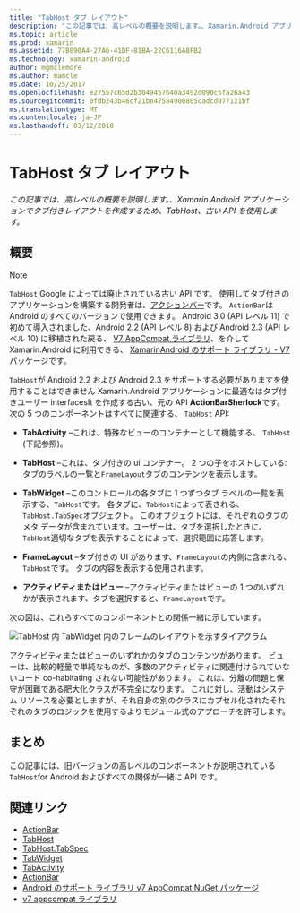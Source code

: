 ```yaml
---
title: "TabHost タブ レイアウト"
description: "この記事では、高レベルの概要を説明します。、Xamarin.Android アプリケーションでタブ付きレイアウトを作成するため、TabHost、古い API を使用します。"
ms.topic: article
ms.prod: xamarin
ms.assetid: 77B890A4-27A6-41DF-81BA-22C6116A8FB2
ms.technology: xamarin-android
author: mgmclemore
ms.author: mamcle
ms.date: 10/25/2017
ms.openlocfilehash: e27557c65d2b3049457640a3492d090c5fa26a43
ms.sourcegitcommit: 0fdb243b46cf21be47584900805cadcd077121bf
ms.translationtype: MT
ms.contentlocale: ja-JP
ms.lasthandoff: 03/12/2018
---
```

# <a name="tab-layout-with-tabhost"></a>TabHost タブ レイアウト

_この記事では、高レベルの概要を説明します。、Xamarin.Android アプリケーションでタブ付きレイアウトを作成するため、TabHost、古い API を使用します。_


## <a name="overview"></a>概要

> [!NOTE]
> `TabHost` Google によっては廃止されている古い API です。 使用してタブ付きのアプリケーションを構築する開発者は、[アクションバー](~/android/user-interface/controls/action-bar.md)です。 `ActionBar`は Android のすべてのバージョンで使用できます。 Android 3.0 (API レベル 11) で初めて導入されました、Android 2.2 (API レベル 8) および Android 2.3 (API レベル 10) に移植された戻る、 [V7 AppCompat ライブラリ](http://developer.android.com/tools/support-library/features.html#v7-appcompat)、を介して Xamarin.Android に利用できる、 [XamarinAndroid のサポート ライブラリ - V7](https://www.nuget.org/packages/Xamarin.Android.Support.v7.AppCompat/)パッケージです。

`TabHost`が Android 2.2 および Android 2.3 をサポートする必要がありますを使用することはできません Xamarin.Android アプリケーションに最適なはタブ付きユーザー interfacesIt を作成する古い、元の API **ActionBarSherlock**です。
次の 5 つのコンポーネントはすべてに関連する、 `TabHost` API:

-  **TabActivity** &ndash;これは、特殊なビューのコンテナーとして機能する、 `TabHost` (下記参照)。

-  **TabHost** &ndash;これは、タブ付きの ui コンテナー。 2 つの子をホストしている: タブのラベルの一覧と`FrameLayout`タブのコンテンツを表示します。

-  **TabWidget** &ndash;このコントロールの各タブに 1 つずつタブ ラベルの一覧を表示する、`TabHost`です。 各タブに、`TabHost`によって表される、`TabHost.TabSpec`オブジェクト。 このオブジェクトには、それぞれのタブのメタ データが含まれています。ユーザーは、タブを選択したときに、`TabHost`適切なタブを表示することによって、選択範囲に応答します。

-  **FrameLayout** &ndash;タブ付きの UI があります、`FrameLayout`の内側に含まれる、`TabHost`です。 タブの内容を表示する使用されます。

-  **アクティビティまたはビュー** &ndash;アクティビティまたはビューの 1 つのいずれかが表示されます、タブを選択すると、`FrameLayout`です。

次の図は、これらすべてのコンポーネントとの関係一緒に示しています。

![TabHost 内 TabWidget 内のフレームのレイアウトを示すダイアグラム](tab-host-images/image03.png)

アクティビティまたはビューのいずれかのタブのコンテンツがあります。 ビューは、比較的軽量で単純なものが、多数のアクティビティに関連付けられていないコード co-habitating されない可能性があります。 これは、分離の問題と保守が困難である肥大化クラスが不完全になります。 これに対し、活動はシステム リソースを必要としますが、それ自身の別のクラスにカプセル化されたそれぞれのタブのロジックを使用するよりモジュール式のアプローチを許可します。


## <a name="summary"></a>まとめ

この記事には、旧バージョンの高レベルのコンポーネントが説明されている`TabHost`for Android およびすべての関係が一緒に API です。



## <a name="related-links"></a>関連リンク

- [ActionBar](http://developer.android.com/guide/topics/ui/actionbar.html)
- [TabHost](https://developer.xamarin.com/api/type/Android.Widget.TabHost/)
- [TabHost.TabSpec](https://developer.xamarin.com/api/type/Android.Widget.TabHost+TabSpec/)
- [TabWidget](https://developer.xamarin.com/api/type/Android.Widget.TabWidget/)
- [TabActivity](https://developer.xamarin.com/api/type/Android.App.TabActivity/)
- [ActionBar](http://developer.android.com/guide/topics/ui/actionbar.html)
- [Android のサポート ライブラリ v7 AppCompat NuGet パッケージ](https://www.nuget.org/packages/Xamarin.Android.Support.v7.AppCompat/)
- [v7 appcompat ライブラリ](http://developer.android.com/tools/support-library/features.html#v7-appcompat)
